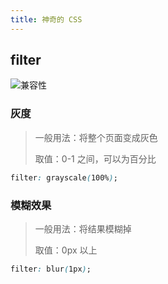 ```yaml
---
title: 神奇的 CSS
---
```


## filter
![兼容性](https://img2018.cnblogs.com/blog/1347172/201906/1347172-20190621164420781-1461999075.png)

### 灰度
> 一般用法：将整个页面变成灰色
>
> 取值：0-1 之间，可以为百分比

```css
filter: grayscale(100%);
```

### 模糊效果
> 一般用法：将结果模糊掉
>
> 取值：0px 以上

```css
filter: blur(1px);
```
